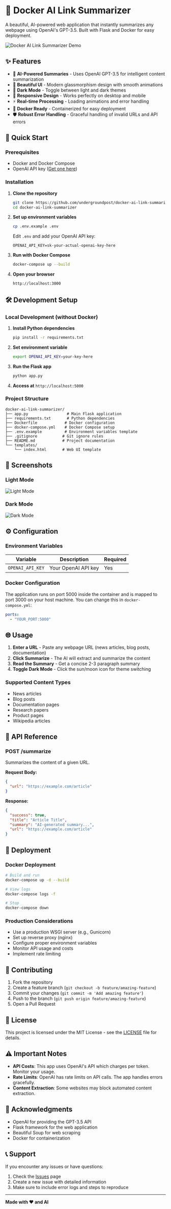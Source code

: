 # 🔗 Docker AI Link Summarizer

A beautiful, AI-powered web application that instantly summarizes any webpage using OpenAI's GPT-3.5. Built with Flask and Docker for easy deployment.

![Docker AI Link Summarizer Demo](https://via.placeholder.com/800x400/667eea/ffffff?text=Docker+AI+Link+Summarizer+Demo)

## ✨ Features

- 🤖 **AI-Powered Summaries** - Uses OpenAI GPT-3.5 for intelligent content summarization
- 🎨 **Beautiful UI** - Modern glassmorphism design with smooth animations
- 🌙 **Dark Mode** - Toggle between light and dark themes
- 📱 **Responsive Design** - Works perfectly on desktop and mobile
- ⚡ **Real-time Processing** - Loading animations and error handling
- 🐳 **Docker Ready** - Containerized for easy deployment
- 🛡️ **Robust Error Handling** - Graceful handling of invalid URLs and API errors

## 🚀 Quick Start

### Prerequisites

- Docker and Docker Compose
- OpenAI API key ([Get one here](https://platform.openai.com/api-keys))

### Installation

1. **Clone the repository**
   ```bash
   git clone https://github.com/undergroundpost/docker-ai-link-summarizer.git
   cd docker-ai-link-summarizer
   ```

2. **Set up environment variables**
   ```bash
   cp .env.example .env
   ```
   
   Edit `.env` and add your OpenAI API key:
   ```
   OPENAI_API_KEY=sk-your-actual-openai-key-here
   ```

3. **Run with Docker Compose**
   ```bash
   docker-compose up --build
   ```

4. **Open your browser**
   ```
   http://localhost:3000
   ```

## 🛠️ Development Setup

### Local Development (without Docker)

1. **Install Python dependencies**
   ```bash
   pip install -r requirements.txt
   ```

2. **Set environment variable**
   ```bash
   export OPENAI_API_KEY=your-key-here
   ```

3. **Run the Flask app**
   ```bash
   python app.py
   ```

4. **Access at** `http://localhost:5000`

### Project Structure

```
docker-ai-link-summarizer/
├── app.py                 # Main Flask application
├── requirements.txt       # Python dependencies
├── Dockerfile            # Docker configuration
├── docker-compose.yml    # Docker Compose setup
├── .env.example          # Environment variables template
├── .gitignore           # Git ignore rules
├── README.md            # Project documentation
└── templates/
    └── index.html       # Web UI template
```

## 🎨 Screenshots

### Light Mode
![Light Mode](https://via.placeholder.com/600x400/667eea/ffffff?text=Light+Mode)

### Dark Mode
![Dark Mode](https://via.placeholder.com/600x400/1a1a2e/ffffff?text=Dark+Mode)

## ⚙️ Configuration

### Environment Variables

| Variable | Description | Required |
|----------|-------------|----------|
| `OPENAI_API_KEY` | Your OpenAI API key | Yes |

### Docker Configuration

The application runs on port 5000 inside the container and is mapped to port 3000 on your host machine. You can change this in `docker-compose.yml`:

```yaml
ports:
  - "YOUR_PORT:5000"
```

## 🌐 Usage

1. **Enter a URL** - Paste any webpage URL (news articles, blog posts, documentation)
2. **Click Summarize** - The AI will extract and summarize the content
3. **Read the Summary** - Get a concise 2-3 paragraph summary
4. **Toggle Dark Mode** - Click the sun/moon icon for theme switching

### Supported Content Types

- News articles
- Blog posts
- Documentation pages
- Research papers
- Product pages
- Wikipedia articles

## 🔧 API Reference

### POST /summarize

Summarizes the content of a given URL.

**Request Body:**
```json
{
  "url": "https://example.com/article"
}
```

**Response:**
```json
{
  "success": true,
  "title": "Article Title",
  "summary": "AI-generated summary...",
  "url": "https://example.com/article"
}
```

## 🚀 Deployment

### Docker Deployment

```bash
# Build and run
docker-compose up -d --build

# View logs
docker-compose logs -f

# Stop
docker-compose down
```

### Production Considerations

- Use a production WSGI server (e.g., Gunicorn)
- Set up reverse proxy (nginx)
- Configure proper environment variables
- Monitor API usage and costs
- Implement rate limiting

## 🤝 Contributing

1. Fork the repository
2. Create a feature branch (`git checkout -b feature/amazing-feature`)
3. Commit your changes (`git commit -m 'Add amazing feature'`)
4. Push to the branch (`git push origin feature/amazing-feature`)
5. Open a Pull Request

## 📝 License

This project is licensed under the MIT License - see the [LICENSE](LICENSE) file for details.

## ⚠️ Important Notes

- **API Costs**: This app uses OpenAI's API which charges per token. Monitor your usage.
- **Rate Limits**: OpenAI has rate limits on API calls. The app handles errors gracefully.
- **Content Extraction**: Some websites may block automated content extraction.

## 🙏 Acknowledgments

- OpenAI for providing the GPT-3.5 API
- Flask framework for the web application
- Beautiful Soup for web scraping
- Docker for containerization

## 📞 Support

If you encounter any issues or have questions:

1. Check the [Issues](https://github.com/undergroundpost/docker-ai-link-summarizer/issues) page
2. Create a new issue with detailed information
3. Make sure to include error logs and steps to reproduce

---

**Made with ❤️ and AI**
